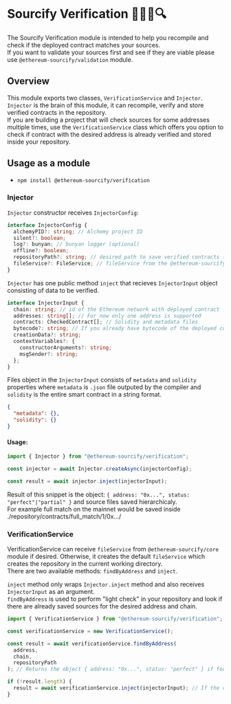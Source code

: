 # Sourcify Verification 🧑‍💻📝🔍

The Sourcify Verification module is intended to help you recompile and check if the deployed contract matches your sources.  
If you want to validate your sources first and see if they are viable please use `@ethereum-sourcify/validation` module.

## Overview

This module exports two classes, `VerificationService` and `Injector`.  
`Injector` is the brain of this module, it can recompile, verify and store verified contracts in the repository.  
If you are building a project that will check sources for some addresses multiple times, use the `VerificationService` class which offers you option to check if contract with the desired address is already verified and stored inside your repository.

## Usage as a module

- `npm install @ethereum-sourcify/verification`

### Injector

`Injector` constructor receives `InjectorConfig`:

```typescript
interface InjectorConfig {
  alchemyPID?: string; // Alchemy project ID
  silent?: boolean;
  log?: bunyan; // bunyan logger (optional)
  offline?: boolean;
  repositoryPath?: string; // desired path to save verified contracts (default is "./repository")
  fileService?: FileService; // fileService from the @ethereum-sourcify/core (optional)
}
```

`Injector` has one public method `inject` that recieves `InjectorInput` object consisting of data to be verified.

```typescript
interface InjectorInput {
  chain: string; // id of the Ethereum network with deployed contract
  addresses: string[]; // For now only one address is supported
  contracts: CheckedContract[]; // Solidity and metadata files
  bytecode?: string; // If you already have bytecode of the deployed contract
  creationData?: string;
  contextVariables?: {
    constructorArguments?: string;
    msgSender?: string;
  };
}
```

Files object in the `InjectorInput` consists of `metadata` and `solidity` properties where `metadata` is `.json` file outputed by the compiler and `solidity` is the entire smart contract in a string format.

```json
{
  "metadata": {},
  "solidity": {}
}
```

#### Usage:

```typescript
import { Injector } from "@ethereum-sourcify/verification";

const injector = await Injector.createAsync(injectorConfig);

const result = await injector.inject(injectorInput);
```

Result of this snippet is the object: `{ address: "0x...", status: "perfect"|"partial" }` and source files saved hierarchicaly.  
For example full match on the mainnet would be saved inside ./repository/contracts/full_match/1/0x.../

### VerificationService

VerificationService can receive `fileService` from `@ethereum-sourcify/core` module if desired. Otherwise, it creates the default `fileService` which creates the repository in the current working directory.  
There are two available methods: `findByAddress` and `inject`.

`inject` method only wraps `Injector.inject` method and also receives `InjectorInput` as an argument.  
`findByAddress` is used to perform "light check" in your repository and look if there are already saved sources for the desired address and chain.

```typescript
import { VerificationService } from "@ethereum-sourcify/verification";

const verificationService = new VerificationService();

const result = await verificationService.findByAddress(
  address,
  chain,
  repositoryPath
); // Returns the object { address: "0x...", status: "perfect" } if found

if (!result.length) {
  result = await verificationService.inject(injectorInput); // If the contract is not found in the repository, call injector and verify sources
}
```

